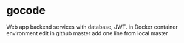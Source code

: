 # gocode
Web app backend services with database, JWT.
in Docker container environment
edit in github master
add one line from local master
